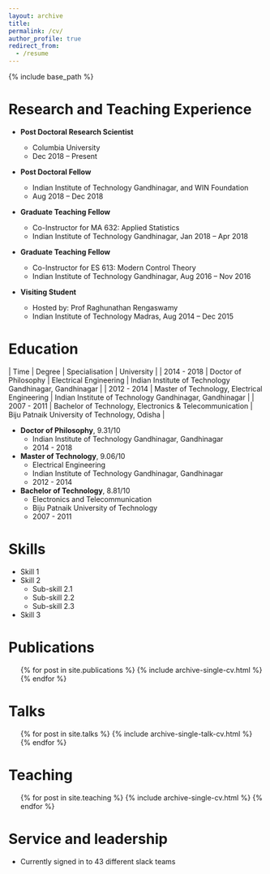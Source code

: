 ```yaml
---
layout: archive
title: 
permalink: /cv/
author_profile: true
redirect_from:
  - /resume
---
```


{% include base_path %}

Research and Teaching Experience
======
- **Post Doctoral Research Scientist**
	- Columbia University
	- Dec 2018 – Present

- **Post Doctoral Fellow**
	- Indian Institute of Technology Gandhinagar, and WIN Foundation
	- Aug 2018 – Dec 2018

- **Graduate Teaching Fellow**
	- Co-Instructor for MA 632: Applied Statistics
	- Indian Institute of Technology Gandhinagar, Jan 2018 – Apr 2018

- **Graduate Teaching Fellow**
	- Co-Instructor for ES 613: Modern Control Theory
	- Indian Institute of Technology Gandhinagar, Aug 2016 – Nov 2016

- **Visiting Student**
	- Hosted by: Prof Raghunathan Rengaswamy
	- Indian Institute of Technology Madras, Aug 2014 – Dec 2015

Education
======
| Time | Degree | Specialisation | University |
| 2014 - 2018 | Doctor of Philosophy | Electrical Engineering | Indian Institute of Technology Gandhinagar, Gandhinagar |
| 2012 - 2014 | Master of Technology, Electrical Engineering | Indian Institute of Technology Gandhinagar, Gandhinagar |
| 2007 - 2011 | Bachelor of Technology, Electronics & Telecommunication | Biju Patnaik University of Technology, Odisha |



- **Doctor of Philosophy**, 9.31/10
	- Indian Institute of Technology Gandhinagar, Gandhinagar
	- 2014 - 2018
- **Master of Technology**, 9.06/10
	- Electrical Engineering
	- Indian Institute of Technology Gandhinagar, Gandhinagar
	- 2012 - 2014
- **Bachelor of Technology**, 8.81/10
	- Electronics and Telecommunication
	- Biju Patnaik University of Technology
	- 2007 - 2011

Skills
======
* Skill 1
* Skill 2
  * Sub-skill 2.1
  * Sub-skill 2.2
  * Sub-skill 2.3
* Skill 3

Publications
======
  <ul>{% for post in site.publications %}
    {% include archive-single-cv.html %}
  {% endfor %}</ul>
  
Talks
======
  <ul>{% for post in site.talks %}
    {% include archive-single-talk-cv.html %}
  {% endfor %}</ul>
  
Teaching
======
  <ul>{% for post in site.teaching %}
    {% include archive-single-cv.html %}
  {% endfor %}</ul>
  
Service and leadership
======
* Currently signed in to 43 different slack teams
